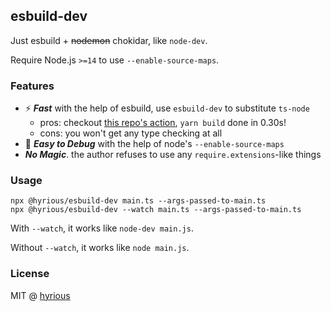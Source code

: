 ## esbuild-dev

Just esbuild + ~~nodemon~~ chokidar, like `node-dev`.

Require Node.js `>=14` to use `--enable-source-maps`.

### Features

- ⚡ **_Fast_** with the help of esbuild, use `esbuild-dev` to substitute `ts-node`
    - pros: checkout [this repo's action](https://github.com/hyrious/esbuild-dev/runs/1712657624), `yarn build` done in 0.30s!
    - cons: you won't get any type checking at all
- 🐛 **_Easy to Debug_** with the help of node's `--enable-source-maps`
- **_No Magic_**. the author refuses to use any `require.extensions`-like things

### Usage

```shell-session
npx @hyrious/esbuild-dev main.ts --args-passed-to-main.ts
npx @hyrious/esbuild-dev --watch main.ts --args-passed-to-main.ts
```

With `--watch`, it works like `node-dev main.js`.

Without `--watch`, it works like `node main.js`.

### License

MIT @ [hyrious](https://github.com/hyrious)

